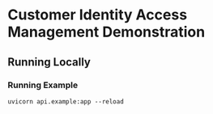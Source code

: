 # Customer Identity Access Management Demonstration

## Running Locally

### Running Example

```
uvicorn api.example:app --reload
```
